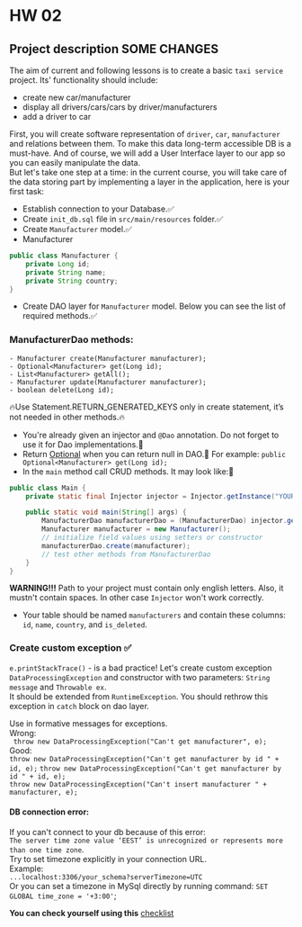 # HW 02

## Project description SOME CHANGES
The aim of current and following lessons is to create a basic `taxi service` project.
Its' functionality should include: 
* create new car/manufacturer 
* display all drivers/cars/cars by driver/manufacturers 
* add a driver to car 

First, you will create software representation of `driver`, `car`, `manufacturer` 
and relations between them. To make this data long-term accessible DB is a must-have. And of course, we will add a User
Interface layer to our app so you can easily manipulate the data. <br>
But let's take one step at a time: in the current course, you will take care of the data storing part by implementing 
a layer in the application, here is your first task: 


- Establish connection to your Database.✅
- Create `init_db.sql` file in `src/main/resources` folder.✅
- Create `Manufacturer` model.✅
- Manufacturer
```java
public class Manufacturer {
    private Long id;
    private String name;
    private String country;
}
```

- Create DAO  layer for `Manufacturer` model. Below you can see the list of required methods.✅

### ManufacturerDao methods:

    - Manufacturer create(Manufacturer manufacturer);
    - Optional<Manufacturer> get(Long id);
    - List<Manufacturer> getAll();
    - Manufacturer update(Manufacturer manufacturer);
    - boolean delete(Long id);

🔥Use Statement.RETURN_GENERATED_KEYS only in create statement, it’s not needed in other methods.🔥

- You're already given an injector and `@Dao` annotation. Do not forget to use it for Dao implementations.🎯
- Return [Optional](https://docs.oracle.com/javase/8/docs/api/java/util/Optional.html) when you can return null in DAO.🎯
  For example: ```public Optional<Manufacturer> get(Long id);```
- In the `main` method call CRUD methods. It may look like:🎯
```java
public class Main {
    private static final Injector injector = Injector.getInstance("YOUR_PACKAGE");

    public static void main(String[] args) {
        ManufacturerDao manufacturerDao = (ManufacturerDao) injector.getInstance(ManufacturerDao.class);
        Manufacturer manufacturer = new Manufacturer();
        // initialize field values using setters or constructor
        manufacturerDao.create(manufacturer);
        // test other methods from ManufacturerDao
    }
}
```
**WARNING!!!** Path to your project must contain only english letters. Also, it mustn't contain spaces. In other case `Injector` won't work correctly.
- Your table should be named `manufacturers` and contain these columns: `id`, `name`, `country`, and `is_deleted`.

### Create custom exception ✅
`e.printStackTrace()` - is a bad practice! Let's create custom exception `DataProcessingException`
and constructor with two parameters: `String message` and `Throwable ex`.  
It should be extended from `RuntimeException`. You should rethrow this exception in `catch` block on dao layer.

Use in formative messages for exceptions.<br>
     Wrong: <br>
           ` throw new DataProcessingException("Can't get manufacturer", e);` <br>
      Good:<br>
`throw new DataProcessingException("Can't get manufacturer by id " + id, e);`
          `throw new DataProcessingException("Can't get manufacturer by id " + id, e);`<br>
          `throw new DataProcessingException("Can't insert manufacturer " + manufacturer, e);`<br>
#### DB connection error: 
If you can't connect to your db because of this error: <br>
`The server time zone value ‘EEST’ is unrecognized or represents more than one time zone`. <br>
Try to set timezone explicitly in your connection URL. <br>
Example: <br>
`...localhost:3306/your_schema?serverTimezone=UTC` <br>
Or you can set a timezone in MySql directly by running command: `SET GLOBAL time_zone = '+3:00'`;

__You can check yourself using this__ [checklist](https://mate-academy.github.io/jv-program-common-mistakes/java-JDBC/jdbc-intro/JDBC-intro_checklist.html)
